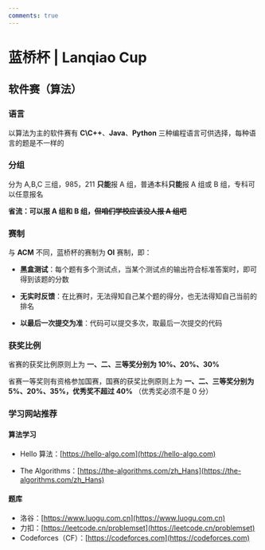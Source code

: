 ```yaml
---
comments: true
---
```

<!-- 这个是大G哥写的 -->
<!-- 大G哥牛逼 -->
<!-- 大G哥牛逼 -->
<!-- 大G哥牛逼 -->
<!-- 大G哥牛逼 -->
<!-- 大G哥牛逼 -->
<!-- 大G哥牛逼 -->
<!-- 大G哥牛逼 -->
<!-- 大G哥牛逼 -->
<!-- 大G哥牛逼 -->
<!-- 大G哥牛逼 -->
<!-- 大G哥牛逼 -->
<!-- 大G哥牛逼 -->
<!-- 大G哥牛逼 -->
<!-- 大G哥牛逼 -->
<!-- 大G哥牛逼 -->
<!-- 大G哥牛逼 -->
<!-- 大G哥牛逼 -->
<!-- 大G哥牛逼 -->
<!-- 大G哥牛逼 -->
<!-- 大G哥牛逼 -->
<!-- 大G哥牛逼 -->
<!-- 大G哥牛逼 -->
<!-- 大G哥牛逼 -->
<!-- 大G哥牛逼 -->
<!-- 大G哥牛逼 -->
<!-- 大G哥牛逼 -->
<!-- 大G哥牛逼 -->
<!-- 大G哥牛逼 -->
<!-- 大G哥牛逼 -->
<!-- 大G哥牛逼 -->
<!-- 大G哥牛逼 -->
<!-- 大G哥牛逼 -->
<!-- 大G哥牛逼 -->
<!-- 大G哥牛逼 -->
<!-- 大G哥牛逼 -->
<!-- 大G哥牛逼 -->
<!-- 大G哥牛逼 -->
<!-- 大G哥牛逼 -->
<!-- 大G哥牛逼 -->
<!-- 大G哥牛逼 -->
<!-- 大G哥牛逼 -->
<!-- 大G哥牛逼 -->
<!-- 大G哥牛逼 -->
<!-- 大G哥牛逼 -->
<!-- 大G哥牛逼 -->
<!-- 大G哥牛逼 -->
<!-- 大G哥牛逼 -->
<!-- 大G哥牛逼 -->
<!-- 大G哥牛逼 -->
<!-- 大G哥牛逼 -->
<!-- 大G哥牛逼 -->
<!-- 大G哥牛逼 -->
<!-- 大G哥牛逼 -->
<!-- 大G哥牛逼 -->
<!-- 大G哥牛逼 -->
<!-- 大G哥牛逼 -->
<!-- 大G哥牛逼 -->
<!-- 大G哥牛逼 -->
<!-- 大G哥牛逼 -->
<!-- 大G哥牛逼 -->
<!-- 大G哥牛逼 -->
<!-- 大G哥牛逼 -->
<!-- 大G哥牛逼 -->
<!-- 大G哥牛逼 -->
<!-- 大G哥牛逼 -->
<!-- 大G哥牛逼 -->
<!-- 大G哥牛逼 -->
<!-- 大G哥牛逼 -->
<!-- 大G哥牛逼 -->
<!-- 大G哥牛逼 -->
<!-- 大G哥牛逼 -->
<!-- 大G哥牛逼 -->
<!-- 大G哥牛逼 -->
<!-- 大G哥牛逼 -->
<!-- 大G哥牛逼 -->
<!-- 大G哥牛逼 -->
<!-- 大G哥牛逼 -->
<!-- 大G哥牛逼 -->
<!-- 大G哥牛逼 -->
<!-- 大G哥牛逼 -->
# 蓝桥杯 | Lanqiao Cup

## 软件赛（算法）

### 语言

以算法为主的软件赛有 **C\C++**、**Java**、**Python** 三种编程语言可供选择，每种语言的题是不一样的

### 分组

分为 A,B,C 三组，985，211 **只能**报 A 组，普通本科**只能**报 A 组或 B 组，专科可以任意报名

**省流：可以报 A 组和 B 组，~~但咱们学校应该没人报 A 组吧~~**

### 赛制

与 **ACM** 不同，蓝桥杯的赛制为 **OI** 赛制，即：

- **黑盒测试**：每个题有多个测试点，当某个测试点的输出符合标准答案时，即可得到该题的分数

- **无实时反馈**：在比赛时，无法得知自己某个题的得分，也无法得知自己当前的排名

- **以最后一次提交为准**：代码可以提交多次，取最后一次提交的代码

### 获奖比例

省赛的获奖比例原则上为 **一、二、三等奖分别为 10%、20%、30%**

省赛一等奖则有资格参加国赛，国赛的获奖比例原则上为 **一、二、三等奖分别为 5%、20%、35%，优秀奖不超过 40%** （优秀奖必须不是 0 分）

### 学习网站推荐

#### 算法学习

- Hello 算法：[https://hello-algo.com](https://hello-algo.com)

- The Algorithms：[https://the-algorithms.com/zh_Hans](https://the-algorithms.com/zh_Hans)

#### 题库

- 洛谷：[https://www.luogu.com.cn](https://www.luogu.com.cn)
- 力扣：[https://leetcode.cn/problemset](https://leetcode.cn/problemset)
- Codeforces（CF）：[https://codeforces.com](https://codeforces.com)
 

